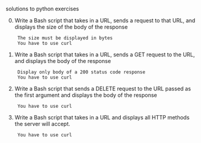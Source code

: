 solutions to python exercises

0. Write a Bash script that takes in a URL, sends a request to that URL, and displays the size of the body of the response

        The size must be displayed in bytes
        You have to use curl

1. Write a Bash script that takes in a URL, sends a GET request to the URL, and displays the body of the response

        Display only body of a 200 status code response
        You have to use curl

2. Write a Bash script that sends a DELETE request to the URL passed as the first argument and displays the body of the response

        You have to use curl

3. Write a Bash script that takes in a URL and displays all HTTP methods the server will accept.

        You have to use curl